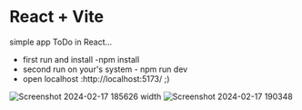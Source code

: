 # React + Vite

simple app ToDo in React...

- first run and install -npm install
- second run on your's system - npm run dev
- open localhost :http://localhost:5173/ ;)

![Screenshot 2024-02-17 185626 width](https://github.com/Picasso85/ToDo/assets/93282468/443919f6-6169-446e-a2df-f57b80e5341b)
![Screenshot 2024-02-17 190348](https://github.com/Picasso85/ToDo/assets/93282468/4693eba8-1d9a-46ca-ae2a-ed6c7c457ba6)

